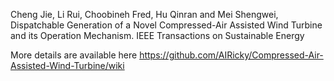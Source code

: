 Cheng Jie, Li Rui, Choobineh Fred, Hu Qinran and Mei Shengwei, Dispatchable Generation of a Novel Compressed-Air Assisted Wind Turbine and its Operation Mechanism. IEEE Transactions on Sustainable Energy

More details are available here https://github.com/AIRicky/Compressed-Air-Assisted-Wind-Turbine/wiki
